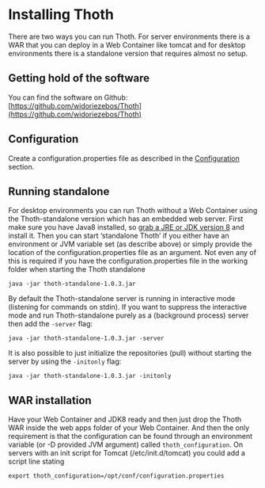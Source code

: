 # Installing Thoth
There are two ways you can run Thoth. For server environments there is a WAR that you can deploy in a Web Container like tomcat and for desktop environments there is a standalone version that requires almost no setup.

## Getting hold of the software
You can find the software on Github: [https://github.com/widoriezebos/Thoth](https://github.com/widoriezebos/Thoth)

## Configuration
Create a configuration.properties file as described in the [Configuration](Configuration.md) section.

## Running standalone
For desktop environments you can run Thoth without a Web Container using the Thoth-standalone version which has an embedded web server. First make sure you have Java8 installed, so [grab a JRE or JDK version 8](https://www.java.com/en/download/) and install it. Then you can start ‘standalone Thoth’ if you either have an environment or JVM variable set (as describe above) or simply provide the location of the configuration.properties file as an argument. Not even any of this is required if you have the configuration.properties file in the working folder when starting the Thoth standalone

	java -jar thoth-standalone-1.0.3.jar

By default the Thoth-standalone server is running in interactive mode (listening for commands on stdin). If you want to suppress the interactive mode and run Thoth-standalone purely as a (background process) server then add the `-server` flag:

	java -jar thoth-standalone-1.0.3.jar -server

It is also possible to just initialize the repositories (pull) without starting the server by using the `-initonly` flag:

    java -jar thoth-standalone-1.0.3.jar -initonly

## WAR installation
Have your Web Container and JDK8 ready and then just drop the Thoth WAR inside the web apps folder of your Web Container. And then the only requirement is that the configuration can be found through an environment variable (or -D provided JVM argument) called `thoth_configuration`. On servers with an init script for Tomcat (/etc/init.d/tomcat) you could add a script line stating 

	export thoth_configuration=/opt/conf/configuration.properties
